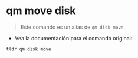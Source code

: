 # qm move disk

> Este comando es un alias de `qm disk move`.

- Vea la documentación para el comando original:

`tldr qm disk move`
